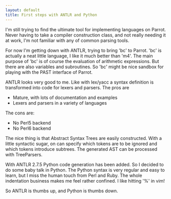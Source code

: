 ```yaml
---
layout: default
title: First steps with ANTLR and Python
---
```


I'm still trying to find the ultimate tool for implementing languages on Parrot. Never having to take a compiler construction class, and not really needing it at work, I'm not familiar with any of common parsing tools.

For now I'm getting down with ANTLR, trying to bring 'bc' to Parrot.
'bc' is actually a neat little language, I like it much better than 'm4'.
The main purpose of 'bc' is of course the evaluation of arithmetic expressions.
But there are also variables and subroutines. So 'bc' might be nice sandbox
for playing with the PAST interface of Parrot.

ANTLR looks very good to me. Like with lex/yacc a syntax definition is transformed into code for lexers and parsers. The pros are
  * Mature, with lots of documentation and examples
  * Lexers and parsers in a variety of languages

The cons are:
  * No Perl5 backend
  * No Perl6 backend

The nice thing is that Abstract Syntax Trees are easily constructed. With a little syntactic sugar, on can specify which tokens are to be ignored and which tokens introduce subtrees. The generated AST can be processed with TreeParsers.

With ANTLR 2.7.5 Python code generation has been added. So I decided to do some baby talk in Python. The Python syntax is very regular and easy to learn, but I miss the human touch from Perl and Ruby. The whole indentation business makes me feel rather confined. I like hitting '%' in vim!

So ANTLR is thumbs up, and Python is thumbs down.

